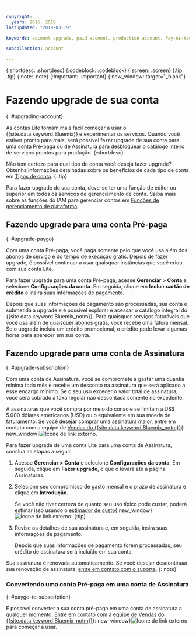 ```yaml
---

copyright:
  years: 2015, 2019
lastupdated: "2019-03-19"

keywords: account upgrade, paid account, production account, Pay-As-You-Go, Subscription

subcollection: account

---
```


{:shortdesc: .shortdesc}
{:codeblock: .codeblock}
{:screen: .screen}
{:tip: .tip}
{:note: .note}
{:important: .important}
{:new_window: target="_blank"}

# Fazendo upgrade de sua conta
{: #upgrading-account}

As contas Lite tornam mais fácil começar a usar o {{site.data.keyword.Bluemix}} e experimentar os serviços. Quando você estiver pronto para mais, será possível fazer upgrade de sua conta para uma conta Pré-paga ou de Assinatura para desbloquear o catálogo inteiro de serviços prontos para produção.
{:shortdesc}

Não tem certeza para qual tipo de conta você deseja fazer upgrade? Obtenha informações detalhadas sobre os benefícios de cada tipo de conta em [Tipos de conta](/docs/account?topic=account-accounts).
{: tip}

Para fazer upgrade de sua conta, deve-se ter uma função de editor ou superior em todos os serviços de gerenciamento de conta. Saiba mais sobre as funções do IAM para gerenciar contas em [Funções de gerenciamento de plataforma](/docs/iam?topic=iam-userroles#platformroles).

## Fazendo upgrade para uma conta Pré-paga
{: #upgrade-paygo}

Com uma conta Pré-paga, você paga somente pelo que você usa além dos abonos de serviço e do tempo de execução grátis. Depois de fazer upgrade, é possível continuar a usar quaisquer instâncias que você criou com sua conta Lite.

Para fazer upgrade para uma conta Pré-paga, acesse **Gerenciar > Conta** e selecione **Configurações da conta**. Em seguida, clique em **Incluir cartão de crédito** e insira suas informações de pagamento.

Depois que suas informações de pagamento são processadas, sua conta é submetida a upgrade e é possível explorar e acessar o catálogo integral do {{site.data.keyword.Bluemix_notm}}. Para quaisquer serviços faturáveis que você usa além de quaisquer abonos grátis, você recebe uma fatura mensal. Se o upgrade incluiu um crédito promocional, o crédito pode levar algumas horas para aparecer em sua conta.

## Fazendo upgrade para uma conta de Assinatura
{: #upgrade-subscription}

Com uma conta de Assinatura, você se compromete a gastar uma quantia mínima todo mês e recebe um desconto na assinatura que será aplicado a esse encargo mínimo. Se o seu uso exceder o valor total de assinatura, você será cobrado a taxa regular não descontada somente no excedente.

A assinaturas que você compra por meio do console se limitam a US$ 5.000 dólares americanos (USD) ou o equivalente em sua moeda de faturamento. Se você desejar comprar uma assinatura maior, entre em contato com a equipe de [Vendas do {{site.data.keyword.Bluemix_notm}}](https://www.ibm.com/cloud-computing/bluemix/contact-us){: new_window}![Ícone de link externo](../icons/launch-glyph.svg).

Para fazer upgrade de uma conta Lite para uma conta de Assinatura, conclua as etapas a seguir.
1. Acesse **Gerenciar > Conta** e selecione **Configurações da conta**. Em seguida, clique em **Fazer upgrade**, o que o levará até a página Assinaturas.
1. Selecione seu compromisso de gasto mensal e o prazo de assinatura e clique em **Introdução**.

   Se você não tiver certeza de quanto seu uso típico pode custar, poderá estimar isso usando o [estimador de custo](https://{DomainName}/estimator/review){:new_window}![Ícone de link externo](../icons/launch-glyph.svg "Ícone de link externo").
   {:tip}
1. Revise os detalhes de sua assinatura e, em seguida, insira suas informações de pagamento.

   Depois que suas informações de pagamento forem processadas, seu crédito de assinatura será incluído em sua conta.

Sua assinatura é renovada automaticamente. Se você desejar descontinuar sua renovação de assinatura, [entre em contato com o suporte](https://{DomainName}/unifiedsupport/supportcenter).
{: note}

### Convertendo uma conta Pré-paga em uma conta de Assinatura
{: #paygo-to-subscription}

É possível converter a sua conta pré-paga em uma conta de assinatura a qualquer momento. Entre em contato com a equipe de [Vendas do {{site.data.keyword.Bluemix_notm}}](https://www.ibm.com/cloud-computing/bluemix/contact-us){: new_window}![Ícone de link externo](../icons/launch-glyph.svg) para começar a usar.
